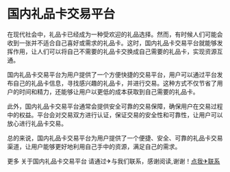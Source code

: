 # 国内礼品卡交易平台

在现代社会中，礼品卡已经成为一种受欢迎的礼品选择。然而，有时候人们可能会收到一张并不适合自己喜好或需求的礼品卡。这时，国内礼品卡交易平台就能够发挥作用，让人们可以将自己不需要的礼品卡交换成自己需要的礼品卡，实现资源互通。

国内礼品卡交易平台为用户提供了一个方便快捷的交易平台，用户可以通过平台发布自己的礼品卡信息，寻找感兴趣的礼品卡，并进行交易。这种方式不仅节省了用户的时间和精力，还能够让用户以更低的成本获取到自己需要的礼品卡。

此外，国内礼品卡交易平台通常会提供安全可靠的交易保障，确保用户在交易过程中的权益。平台会对交易双方进行认证，保证交易的安全性和可靠性，让用户可以放心进行礼品卡交易。

总的来说，国内礼品卡交易平台为用户提供了一个便捷、安全、可靠的礼品卡交易渠道，让用户能够更好地利用自己手中的资源，满足自己的需求。

更多 关于国内礼品卡交易平台 请通过✈与我们联系，感谢阅读,谢谢！[点我✈联系](https://b.k02.cc)